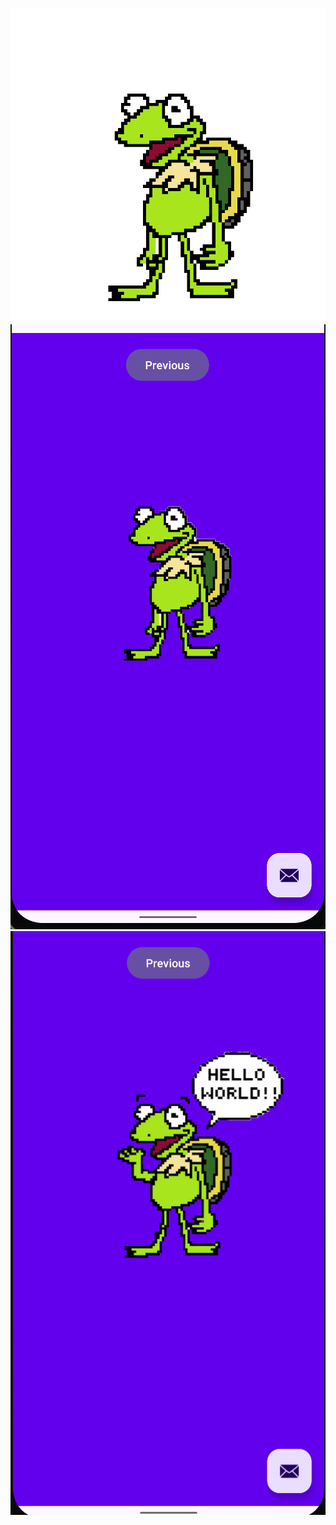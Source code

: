 ![alt text](app/src/main/res/drawable/helloturtle.gif)
![alt text](https://github.com/becksons/CS501_HW1/blob/4d4bc94a6205572a41c10da674a8b965ff137633/Screenshot%202024-01-25%20at%202.19.14%20PM.png)
![alt text](https://github.com/becksons/CS501_HW1/blob/4d4bc94a6205572a41c10da674a8b965ff137633/Screenshot%202024-01-25%20at%202.19.19%20PM.png)
